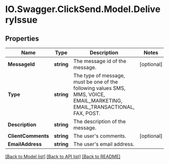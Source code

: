 # IO.Swagger.ClickSend.Model.DeliveryIssue
## Properties

Name | Type | Description | Notes
------------ | ------------- | ------------- | -------------
**MessageId** | **string** | The message id of the message. | [optional] 
**Type** | **string** | The type of message, must be one of the following values SMS, MMS, VOICE, EMAIL_MARKETING, EMAIL_TRANSACTIONAL, FAX, POST. | 
**Description** | **string** | The description of the message. | 
**ClientComments** | **string** | The user&#39;s comments. | [optional] 
**EmailAddress** | **string** | The user&#39;s email address. | 

[[Back to Model list]](../README.md#documentation-for-models) [[Back to API list]](../README.md#documentation-for-api-endpoints) [[Back to README]](../README.md)

